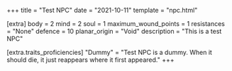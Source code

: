 +++
title = "Test NPC"
date = "2021-10-11"
template = "npc.html"

[extra]
body = 2
mind = 2
soul = 1
maximum_wound_points = 1
resistances = "None"
defence = 10
planar_origin = "Void"
description = "This is a test NPC"

[extra.traits_proficiencies]
"Dummy" = "Test NPC is a dummy. When it should die, it just reappears where it first appeared."
+++
